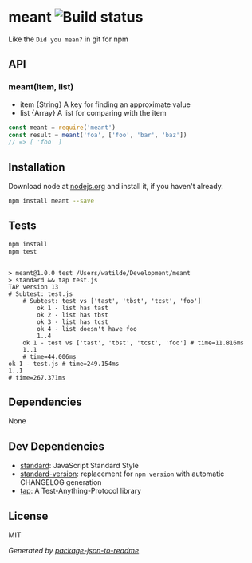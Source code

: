 # meant ![Build status](https://github.com/watilde/meant/workflows/Node.js%20CI/badge.svg)

Like the `Did you mean?` in git for npm

## API
### meant(item, list)
+ item {String} A key for finding an approximate value
+ list {Array} A list for comparing with the item

```js
const meant = require('meant')
const result = meant('foa', ['foo', 'bar', 'baz'])
// => [ 'foo' ]
```

## Installation

Download node at [nodejs.org](http://nodejs.org) and install it, if you haven't already.

```sh
npm install meant --save
```


## Tests

```sh
npm install
npm test
```
```

> meant@1.0.0 test /Users/watilde/Development/meant
> standard && tap test.js
TAP version 13
# Subtest: test.js
    # Subtest: test vs ['tast', 'tbst', 'tcst', 'foo']
        ok 1 - list has tast
        ok 2 - list has tbst
        ok 3 - list has tcst
        ok 4 - list doesn't have foo
        1..4
    ok 1 - test vs ['tast', 'tbst', 'tcst', 'foo'] # time=11.816ms
    1..1
    # time=44.006ms
ok 1 - test.js # time=249.154ms
1..1
# time=267.371ms

```

## Dependencies

None

## Dev Dependencies

- [standard](https://github.com/feross/standard): JavaScript Standard Style
- [standard-version](https://github.com/conventional-changelog/standard-version): replacement for `npm version` with automatic CHANGELOG generation
- [tap](https://github.com/tapjs/node-tap): A Test-Anything-Protocol library


## License

MIT

_Generated by [package-json-to-readme](https://github.com/zeke/package-json-to-readme)_
